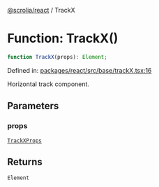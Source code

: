 [@scrolia/react](../README.md) / TrackX

# Function: TrackX()

```ts
function TrackX(props): Element;
```

Defined in: [packages/react/src/base/trackX.tsx:16](https://github.com/alpheus-day/scrolia/blob/a7062c82222b0dcb500e88f7ca3fff69b13a5fcd/packages/react/src/base/trackX.tsx#L16)

Horizontal track component.

## Parameters

### props

[`TrackXProps`](../type-aliases/TrackXProps.md)

## Returns

`Element`
